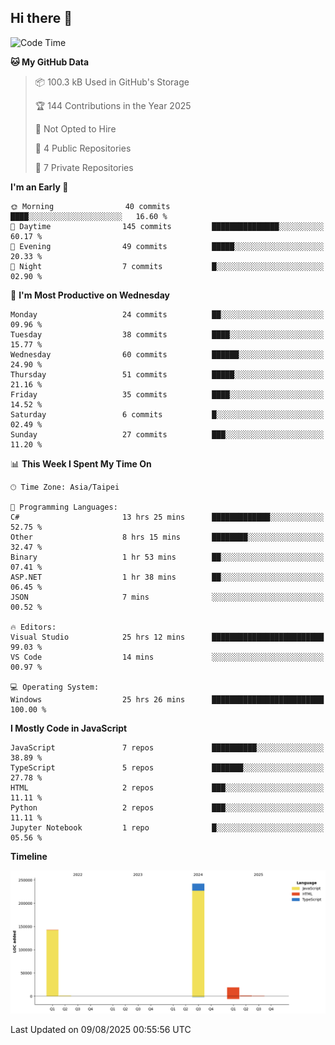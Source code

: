 ## Hi there 👋

<!--
**Latisha19/Latisha19** is a ✨ _special_ ✨ repository because its `README.md` (this file) appears on your GitHub profile.

Here are some ideas to get you started:

- 🔭 I’m currently working on ...
- 🌱 I’m currently learning ...
- 👯 I’m looking to collaborate on ...
- 🤔 I’m looking for help with ...
- 💬 Ask me about ...
- 📫 How to reach me: ...
- 😄 Pronouns: ...
- ⚡ Fun fact: ...
-->

<!--START_SECTION:waka-->
![Code Time](http://img.shields.io/badge/Code%20Time-1%2C767%20hrs%2055%20mins-blue)

**🐱 My GitHub Data** 

> 📦 100.3 kB Used in GitHub's Storage 
 > 
> 🏆 144 Contributions in the Year 2025
 > 
> 🚫 Not Opted to Hire
 > 
> 📜 4 Public Repositories 
 > 
> 🔑 7 Private Repositories 
 > 
**I'm an Early 🐤** 

```text
🌞 Morning                40 commits          ████░░░░░░░░░░░░░░░░░░░░░   16.60 % 
🌆 Daytime                145 commits         ███████████████░░░░░░░░░░   60.17 % 
🌃 Evening                49 commits          █████░░░░░░░░░░░░░░░░░░░░   20.33 % 
🌙 Night                  7 commits           █░░░░░░░░░░░░░░░░░░░░░░░░   02.90 % 
```
📅 **I'm Most Productive on Wednesday** 

```text
Monday                   24 commits          ██░░░░░░░░░░░░░░░░░░░░░░░   09.96 % 
Tuesday                  38 commits          ████░░░░░░░░░░░░░░░░░░░░░   15.77 % 
Wednesday                60 commits          ██████░░░░░░░░░░░░░░░░░░░   24.90 % 
Thursday                 51 commits          █████░░░░░░░░░░░░░░░░░░░░   21.16 % 
Friday                   35 commits          ████░░░░░░░░░░░░░░░░░░░░░   14.52 % 
Saturday                 6 commits           █░░░░░░░░░░░░░░░░░░░░░░░░   02.49 % 
Sunday                   27 commits          ███░░░░░░░░░░░░░░░░░░░░░░   11.20 % 
```


📊 **This Week I Spent My Time On** 

```text
🕑︎ Time Zone: Asia/Taipei

💬 Programming Languages: 
C#                       13 hrs 25 mins      █████████████░░░░░░░░░░░░   52.75 % 
Other                    8 hrs 15 mins       ████████░░░░░░░░░░░░░░░░░   32.47 % 
Binary                   1 hr 53 mins        ██░░░░░░░░░░░░░░░░░░░░░░░   07.41 % 
ASP.NET                  1 hr 38 mins        ██░░░░░░░░░░░░░░░░░░░░░░░   06.45 % 
JSON                     7 mins              ░░░░░░░░░░░░░░░░░░░░░░░░░   00.52 % 

🔥 Editors: 
Visual Studio            25 hrs 12 mins      █████████████████████████   99.03 % 
VS Code                  14 mins             ░░░░░░░░░░░░░░░░░░░░░░░░░   00.97 % 

💻 Operating System: 
Windows                  25 hrs 26 mins      █████████████████████████   100.00 % 
```

**I Mostly Code in JavaScript** 

```text
JavaScript               7 repos             ██████████░░░░░░░░░░░░░░░   38.89 % 
TypeScript               5 repos             ███████░░░░░░░░░░░░░░░░░░   27.78 % 
HTML                     2 repos             ███░░░░░░░░░░░░░░░░░░░░░░   11.11 % 
Python                   2 repos             ███░░░░░░░░░░░░░░░░░░░░░░   11.11 % 
Jupyter Notebook         1 repo              █░░░░░░░░░░░░░░░░░░░░░░░░   05.56 % 
```



**Timeline**

![Lines of Code chart](https://raw.githubusercontent.com/Latisha19/Latisha19/main/assets/bar_graph.png)


 Last Updated on 09/08/2025 00:55:56 UTC
<!--END_SECTION:waka-->
